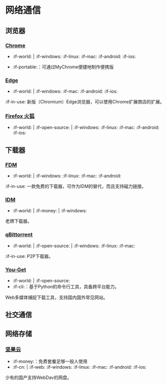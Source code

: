 # 网络通信

## 浏览器

### [Chrome](https://www.google.com/chrome/)
- :if-world: | :if-windows: :if-linux: :if-mac: :if-android: :if-ios:

- :if-portable:：可通过MyChrome便捷地制作便携版

### [Edge](https://www.microsoft.com/zh-cn/edge)

- :if-world: | :if-windows: :if-mac: :if-android: :if-ios:

:if-in-use: 新版（Chromium）Edge浏览器，可以使用Chrome扩展商店的扩展。

### [Firefox 火狐](https://www.mozilla.org/)

- :if-world: | :if-open-source: | :if-windows: :if-linux: :if-mac: :if-android: :if-ios:

## 下载器

### [FDM](http://www.freedownloadmanager.org/)

- :if-world: | :if-windows: :if-linux: :if-mac: :if-android:

:if-in-use: 一款免费的下载器，可作为IDM的替代，而且支持磁力链接。

### [IDM](http://internetdownloadmanager.com/)

- :if-world: | :if-money: | :if-windows:

老牌下载器。

### [qBittorrent](https://www.qbittorrent.org/)

- :if-world: | :if-open-source: | :if-windows: :if-linux: :if-mac:

:if-in-use: P2P下载器。

### [You-Get](https://you-get.org/)

- :if-world: | :if-open-source:
- :if-cli:：基于Python的命令行工具，具备跨平台能力。

Web多媒体捕捉下载工具，支持国内国外常见网站。

## 社交通信

## 网络存储

### [坚果云](https://www.jianguoyun.com/)

- :if-money:：免费套餐足够一般人使用
- :if-cn: | :if-web: :if-windows: :if-linux: :if-mac: :if-android: :if-ios:

少有的国产支持WebDav的网盘。

